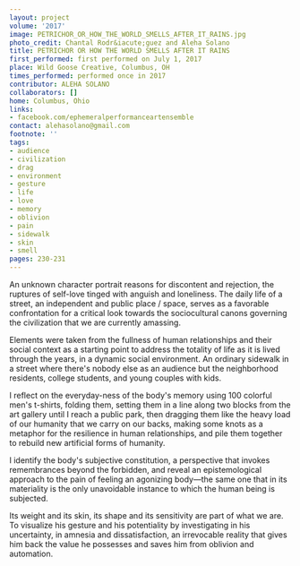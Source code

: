 ```yaml
---
layout: project
volume: '2017'
image: PETRICHOR_OR_HOW_THE_WORLD_SMELLS_AFTER_IT_RAINS.jpg
photo_credit: Chantal Rodr&iacute;guez and Aleha Solano
title: PETRICHOR OR HOW THE WORLD SMELLS AFTER IT RAINS
first_performed: first performed on July 1, 2017
place: Wild Goose Creative, Columbus, OH
times_performed: performed once in 2017
contributor: ALEHA SOLANO
collaborators: []
home: Columbus, Ohio
links:
- facebook.com/ephemeralperformanceartensemble
contact: alehasolano@gmail.com
footnote: ''
tags:
- audience
- civilization
- drag
- environment
- gesture
- life
- love
- memory
- oblivion
- pain
- sidewalk
- skin
- smell
pages: 230-231
---
```


An unknown character portrait reasons for discontent and rejection, the ruptures of self-love tinged with anguish and loneliness. The daily life of a street, an independent and public place / space, serves as a favorable confrontation for a critical look towards the sociocultural canons governing the civilization that we are currently amassing.

Elements were taken from the fullness of human relationships and their social context as a starting point to address the totality of life as it is lived through the years, in a dynamic social environment. An ordinary sidewalk in a street where there's nobody else as an audience but the neighborhood residents, college students, and young couples with kids.

I reflect on the everyday-ness of the body's memory using 100 colorful men's t-shirts, folding them, setting them in a line along two blocks from the art gallery until I reach a public park, then dragging them like the heavy load of our humanity that we carry on our backs, making some knots as a metaphor for the resilience in human relationships, and pile them together to rebuild new artificial forms of humanity.

I identify the body's subjective constitution, a perspective that invokes remembrances beyond the forbidden, and reveal an epistemological approach to the pain of feeling an agonizing body—the same one that in its materiality is the only unavoidable instance to which the human being is subjected.

Its weight and its skin, its shape and its sensitivity are part of what we are. To visualize his gesture and his potentiality by investigating in his uncertainty, in amnesia and dissatisfaction, an irrevocable reality that gives him back the value he possesses and saves him from oblivion and automation.
